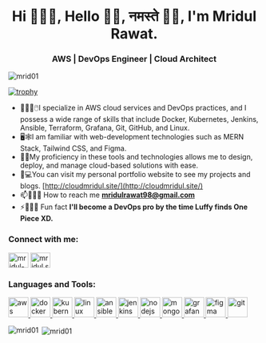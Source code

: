 <h1 align="center">Hi 🙋🏻‍♂️, Hello 👋🏻, नमस्ते 🙏🏻, I'm Mridul Rawat.</h1>
<h3 align="center">AWS | DevOps Engineer | Cloud Architect </h3>

<p align="left">
  <img
    src="https://komarev.com/ghpvc/?username=mrid01&label=Profile%20views&color=0e75b6&style=flat"
    alt="mrid01"
  />
</p>

<!-- <p align="left">
  <a href="https://github.com/ryo-ma/github-profile-trophy"
    ><img
      src="https://github-profile-trophy.vercel.app/?username=mrid01"
      alt="mrid01"
  /></a>
</p> -->


[![trophy](https://github-profile-trophy.vercel.app/?username=mrid01&theme=monokai&margin-w=25&title=Repositories,Commits,Followers,Stars,Issues,PullRequest)](https://github.com/ryo-ma/github-profile-trophy)

- 🧑🏻‍💻🖱️I specialize in AWS cloud services and DevOps practices, and I possess a wide range of skills that include Docker, Kubernetes, Jenkins, Ansible, Terraform, Grafana, Git, GitHub, and Linux.
- 🖥️🕸️I am familiar with web-development technologies such as MERN Stack, Tailwind CSS, and Figma.
- 🔏📝My proficiency in these tools and technologies allows me to design, deploy, and manage cloud-based solutions with ease.
- 🏡💻You can visit my personal portfolio website to see my projects and blogs. [http://cloudmridul.site/](http://cloudmridul.site/)
- 📫🕵🏻‍♂️ How to reach me
**mridulrawat98@gmail.com**
- ⚡🤸🏻‍♂️ Fun fact **I'll become a DevOps pro
by the time Luffy finds One Piece XD.**

<h3 align="left">Connect with me:</h3>
<p align="left">
  <a href="https://linkedin.com/in/mridul-rawat-1bba1814a" target="blank"
    ><img
      align="center"
      src="https://cdn.jsdelivr.net/npm/simple-icons@3.0.1/icons/linkedin.svg"
      alt="mridul-rawat-1bba1814a"
      height="30"
      width="40"
  /></a>
  <a href="https://instagram.com/mridul.san" target="blank"
    ><img
      align="center"
      src="https://cdn.jsdelivr.net/npm/simple-icons@3.0.1/icons/instagram.svg"
      alt="mridul.san"
      height="30"
      width="40"
  /></a>
</p>

<h3 align="left">Languages and Tools:</h3>
<p align="left">
  <a href="https://aws.com/" target="_blank">
    <img
      src="https://www.vectorlogo.zone/logos/amazon_aws/amazon_aws-icon.svg"
      alt="aws"
      width="40"
      height="40"
    />
  </a>
  <a href="https://docker.com/" target="_blank">
    <img
      src="https://www.vectorlogo.zone/logos/docker/docker-official.svg"
      alt="docker"
      width="40"
      height="40"
    />
  </a>
  <a href="https://kubernetes.com/" target="_blank">
    <img
      src="https://www.vectorlogo.zone/logos/kubernetes/kubernetes-icon.svg"
      alt="kubernetes"
      width="40"
      height="40"
    />
  </a>
  <a href="https://linux.com/" target="_blank">
    <img
      src="https://www.vectorlogo.zone/logos/linux/linux-icon.svg"
      alt="linux"
      width="40"
      height="40"
    />
  </a>
  <a href="https://ansible.com/" target="_blank">
    <img
      src="https://www.vectorlogo.zone/logos/ansible/ansible-icon.svg"
      alt="ansible"
      width="40"
      height="40"
    />
  </a>
  <a href="https://jenkins.com/" target="_blank">
    <img
      src="https://www.vectorlogo.zone/logos/jenkins/jenkins-icon.svg"
      alt="jenkins"
      width="40"
      height="40"
    />
  </a>
  <a href="https://nodejs.com/" target="_blank">
    <img
      src="https://www.vectorlogo.zone/logos/nodejs/nodejs-icon.svg"
      alt="nodejs"
      width="40"
      height="40"
    />
  </a>
  <a href="https://mongodb.com/" target="_blank">
    <img
      src="https://www.vectorlogo.zone/logos/mongodb/mongodb-icon.svg"
      alt="mongodb"
      width="40"
      height="40"
    />
  </a>
  <a href="https://grafana.com/" target="_blank">
    <img
      src="https://www.vectorlogo.zone/logos/grafana/grafana-icon.svg"
      alt="grafana"
      width="40"
      height="40"
    />
  </a>
  <a href="https://www.figma.com/" target="_blank">
    <img
      src="https://www.vectorlogo.zone/logos/figma/figma-icon.svg"
      alt="figma"
      width="40"
      height="40"
    />
  </a>
  <a href="https://git-scm.com/" target="_blank">
    <img
      src="https://www.vectorlogo.zone/logos/git-scm/git-scm-icon.svg"
      alt="git"
      width="40"
      height="40"
    />
  </a>
</p>

<p>
  <img
    align="left"
    src="https://github-readme-stats.vercel.app/api/top-langs?username=mrid01&show_icons=true&locale=en&layout=compact"
    alt="mrid01"
  />
</p>

<p>
  &nbsp;<img
    align="center"
    src="https://github-readme-stats.vercel.app/api?username=mrid01&show_icons=true&locale=en"
    alt="mrid01"
  />
</p>
